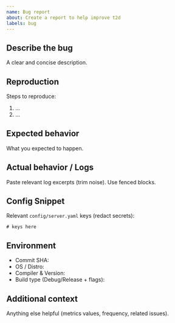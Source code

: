 ```yaml
---
name: Bug report
about: Create a report to help improve t2d
labels: bug
---
```


## Describe the bug
A clear and concise description.

## Reproduction
Steps to reproduce:
1. ...
2. ...

## Expected behavior
What you expected to happen.

## Actual behavior / Logs
Paste relevant log excerpts (trim noise). Use fenced blocks.

## Config Snippet
Relevant `config/server.yaml` keys (redact secrets):

```
# keys here
```

## Environment
- Commit SHA:
- OS / Distro:
- Compiler & Version:
- Build type (Debug/Release + flags):

## Additional context
Anything else helpful (metrics values, frequency, related issues).
